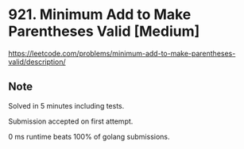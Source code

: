 # 921. Minimum Add to Make Parentheses Valid [Medium]

https://leetcode.com/problems/minimum-add-to-make-parentheses-valid/description/

## Note

Solved in 5 minutes including tests.

Submission accepted on first attempt.

0 ms runtime beats 100% of golang submissions.
